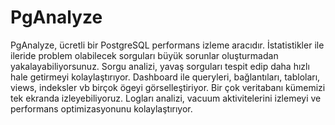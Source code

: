 # PgAnalyze
PgAnalyze, ücretli bir PostgreSQL performans izleme aracıdır. 
İstatistikler ile ileride problem olabilecek sorguları büyük sorunlar oluşturmadan yakalayabiliyorsunuz.
Sorgu analizi, yavaş sorguları tespit edip daha hızlı hale getirmeyi kolaylaştırıyor.
Dashboard ile queryleri, bağlantıları, tabloları, views, indeksler vb birçok ögeyi görselleştiriyor.
Bir çok veritabanı kümemizi tek ekranda izleyebiliyoruz.
Logları analizi, vacuum aktivitelerini izlemeyi ve performans optimizasyonunu kolaylaştırıyor.
